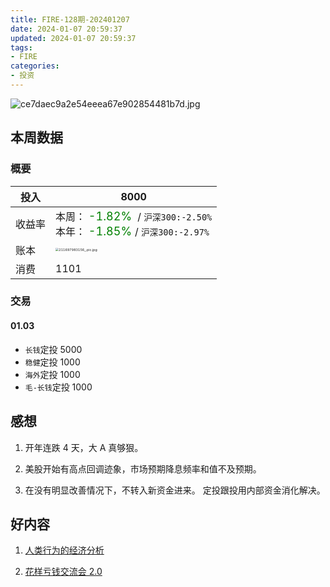 ```yaml
---
title: FIRE-128期-202401207
date: 2024-01-07 20:59:37
updated: 2024-01-07 20:59:37
tags:
- FIRE
categories:
- 投资
---
```


![ce7daec9a2e54eeea67e902854481b7d.jpg](https://s2.loli.net/2024/01/07/XEId4HrSJG9gKvL.jpg)

## 本周数据

### 概要

| 投入   | 8000                                                      |
| ------ | ------------------------------------------------------------ |
| 收益率 | 本周：<font color="green" size=4> -1.82% </font> / `沪深300:-2.50%`    <br />本年：<font color="green" size=4> -1.85% </font>/ `沪深300:-2.97%` |
| 账本   | <img src="https://s2.loli.net/2024/01/07/KfJC5tPeW8qhrs6.jpg" alt="211697983156_.pic.jpg" style="zoom:33%;" /> |
| 消费   | 1101                                               |

### 交易
#### 01.03

* `长钱`定投 5000
* `稳健`定投 1000
* `海外`定投 1000  
* `毛-长钱`定投 1000  


## 感想

1. 开年连跌 4 天，大 A 真够狠。

2. 美股开始有高点回调迹象，市场预期降息频率和值不及预期。

3. 在没有明显改善情况下，不转入新资金进来。
定投跟投用内部资金消化解决。

## 好内容

1. [人类行为的经济分析](https://book.douban.com/subject/1203329/)

2. [花样亏钱交流会 2.0](https://www.xiaoyuzhoufm.com/episode/658e72f5cab6086ec176ba7c)
